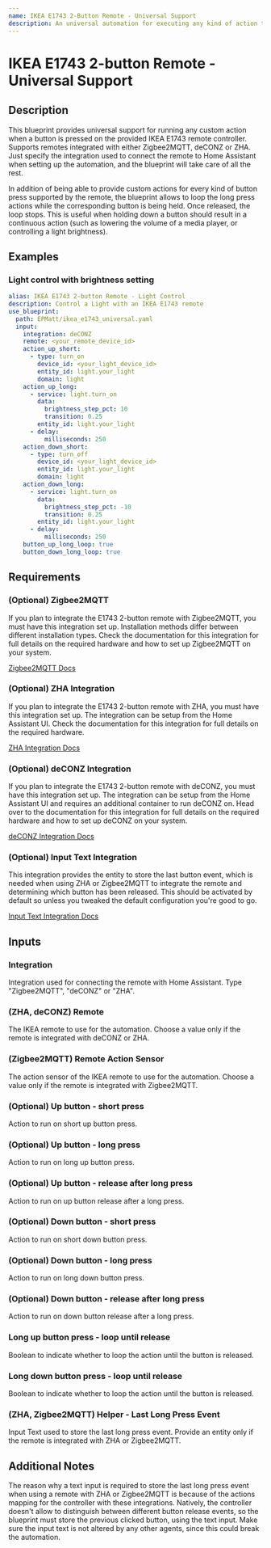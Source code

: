 ```yaml
---
name: IKEA E1743 2-Button Remote - Universal Support
description: An universal automation for executing any kind of action triggered by an IKEA E1743 remote controller. Allows to optionally loop an action on a button long press. Supports Zigbee2MQTT, deCONZ, ZHA.
---
```


# IKEA E1743 2-button Remote - Universal Support

## Description

This blueprint provides universal support for running any custom action when a button is pressed on the provided IKEA E1743 remote controller. Supports remotes integrated with either Zigbee2MQTT, deCONZ or ZHA. Just specify the integration used to connect the remote to Home Assistant when setting up the automation, and the blueprint will take care of all the rest.

In addition of being able to provide custom actions for every kind of button press supported by the remote, the blueprint allows to loop the long press actions while the corresponding button is being held. Once released, the loop stops. This is useful when holding down a button should result in a continuous action (such as lowering the volume of a media player, or controlling a light brightness).

## Examples

### Light control with brightness setting

```yaml
alias: IKEA E1743 2-button Remote - Light Control
description: Control a Light with an IKEA E1743 remote
use_blueprint:
  path: EPMatt/ikea_e1743_universal.yaml
  input:
    integration: deCONZ
    remote: <your_remote_device_id>
    action_up_short:
      - type: turn_on
        device_id: <your_light_device_id>
        entity_id: light.your_light
        domain: light
    action_up_long:
      - service: light.turn_on
        data:
          brightness_step_pct: 10
          transition: 0.25
        entity_id: light.your_light
      - delay:
          milliseconds: 250
    action_down_short:
      - type: turn_off
        device_id: <your_light_device_id>
        entity_id: light.your_light
        domain: light
    action_down_long:
      - service: light.turn_on
        data:
          brightness_step_pct: -10
          transition: 0.25
        entity_id: light.your_light
      - delay:
          milliseconds: 250
    button_up_long_loop: true
    button_down_long_loop: true
```

## Requirements

### (Optional) Zigbee2MQTT

If you plan to integrate the E1743 2-button remote with Zigbee2MQTT, you must have this integration set up. Installation methods differ between different installation types. Check the documentation for this integration for full details on the required hardware and how to set up Zigbee2MQTT on your system.

[Zigbee2MQTT Docs](https://www.zigbee2mqtt.io/)

### (Optional) ZHA Integration

If you plan to integrate the E1743 2-button remote with ZHA, you must have this integration set up. The integration can be setup from the Home Assistant UI. Check the documentation for this integration for full details on the required hardware.

[ZHA Integration Docs](https://www.home-assistant.io/integrations/zha/)

### (Optional) deCONZ Integration

If you plan to integrate the E1743 2-button remote with deCONZ, you must have this integration set up. The integration can be setup from the Home Assistant UI and requires an additional container to run deCONZ on. Head over to the documentation for this integration for full details on the required hardware and how to set up deCONZ on your system.

[deCONZ Integration Docs](https://www.home-assistant.io/integrations/deconz/)

### (Optional) Input Text Integration

This integration provides the entity to store the last button event, which is needed when using ZHA or Zigbee2MQTT to integrate the remote and determining which button has been released. This should be activated by default so unless you tweaked the default configuration you're good to go.

[Input Text Integration Docs](https://www.home-assistant.io/integrations/input_text/)

## Inputs

### Integration

Integration used for connecting the remote with Home Assistant. Type "Zigbee2MQTT", "deCONZ" or "ZHA".

### (ZHA, deCONZ) Remote

The IKEA remote to use for the automation. Choose a value only if the remote is integrated with deCONZ or ZHA.

### (Zigbee2MQTT) Remote Action Sensor

The action sensor of the IKEA remote to use for the automation. Choose a value only if the remote is integrated with Zigbee2MQTT.

### (Optional) Up button - short press

Action to run on short up button press.

### (Optional) Up button - long press

Action to run on long up button press.

### (Optional) Up button - release after long press

Action to run on up button release after a long press.

### (Optional) Down button - short press

Action to run on short down button press.

### (Optional) Down button - long press

Action to run on long down button press.

### (Optional) Down button - release after long press

Action to run on down button release after a long press.

### Long up button press - loop until release

Boolean to indicate whether to loop the action until the button is released.

### Long down button press - loop until release

Boolean to indicate whether to loop the action until the button is released.

### (ZHA, Zigbee2MQTT) Helper - Last Long Press Event

Input Text used to store the last long press event. Provide an entity only if the remote is integrated with ZHA or Zigbee2MQTT.

## Additional Notes

The reason why a text input is required to store the last long press event when using a remote with ZHA or Zigbee2MQTT is because of the actions mapping for the controller with these integrations. Natively, the controller doesn't allow to distinguish between different button release events, so the blueprint must store the previous clicked button, using the text input. Make sure the input text is not altered by any other agents, since this could break the automation.
